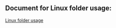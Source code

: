 
## Document for Linux folder usage:

[Linux folder usage](https://www.debian.org/releases/buster/amd64/apcs02.en.html)
